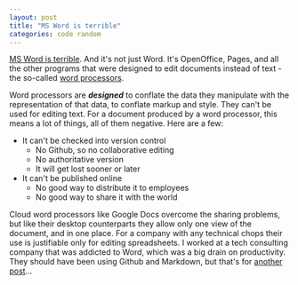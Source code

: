 ```yaml
---
layout: post
title: "MS Word is terrible"
categories: code random
---
```


[MS Word is terrible](http://fluff.info/terrible/). And it's not just Word. It's OpenOffice, Pages, and all the other programs that were designed to edit documents instead of text - the so-called [word processors](https://en.wikipedia.org/wiki/Word_processor).

Word processors are ___designed___ to conflate the data they manipulate with the representation of that data, to conflate markup and style. They can't be used for editing text. For a document produced by a word processor, this means a lot of things, all of them negative. Here are a few:

- It can't be checked into version control
    - No Github, so no collaborative editing
    - No authoritative version
    - It will get lost sooner or later
- It can't be published online
    - No good way to distribute it to employees
    - No good way to share it with the world

Cloud word processors like Google Docs overcome the sharing problems, but like their desktop counterparts they allow only one view of the document, and in one place. For a company with any technical chops their use is justifiable only for editing spreadsheets. I worked at a tech consulting company that was addicted to Word, which was a big drain on productivity. They should have been using Github and Markdown, but that's for [another post](Github/github-markdown-for-company-docs)...
